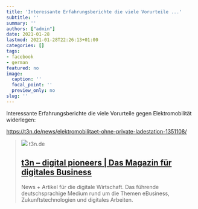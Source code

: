 ```yaml
---
title: 'Interessante Erfahrungsberichte die viele Vorurteile ...'
subtitle: ''
summary: ''
authors: ["admin"]
date: 2021-01-28
lastmod: 2021-01-28T22:26:13+01:00
categories: []
tags:
- facebook
- german
featured: no
image:
  caption: ''
  focal_point: ''
  preview_only: no
slug: ''
---
```

Interessante Erfahrungsberichte die viele Vorurteile gegen Elektromobilität widerlegen:

https://t3n.de/news/elektromobilitaet-ohne-private-ladestation-1351108/
> [![](https://storage.googleapis.com/t3n-de/assets/t3n/2018/images/t3n-og-1200x630.png)](https://t3n.de/news/elektromobilitaet-ohne-private-ladestation-1351108/)
> t3n.de
> ## [t3n  – digital pioneers | Das Magazin für digitales Business](https://t3n.de/news/elektromobilitaet-ohne-private-ladestation-1351108/)
>
>News + Artikel für die digitale Wirtschaft. Das führende deutschsprachige Medium rund um die Themen eBusiness, Zukunftstechnologien und digitales Arbeiten.


